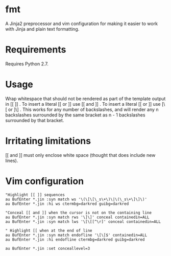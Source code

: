 fmt
===

A Jinja2 preprocessor and vim configuration for making it easier to work with Jinja and plain text formatting. 

# Requirements #
Requires Python 2.7.

# Usage #

Wrap whitespace that should not be rendered as part of the template output in [[ ]] . To insert a literal [[ or ]] use
[\[ and ]\] . To insert a literal [\[ or ]\] use [\\[ or ]\\] . This works for any number of backslashes, and will 
render any n backslashes surrounded by the same bracket as n - 1 backslashes surrounded by that bracket.

# Irritating limitations #

[[ and ]] must only enclose white space (thought that does include new lines).

# Vim configuration #

    "Highlight [[ ]] sequences
    au BufEnter *.jin :syn match ws '\(\[\[\_s\+\)\|\(\_s\+\]\]\)'
    au BufEnter *.jin :hi ws ctermbg=darkred guibg=darkred

    "Conceal [[ and ]] when the cursor is not on the containing line
    au BufEnter *.jin :syn match rws '\]\]' conceal containedin=ALL
    au BufEnter *.jin :syn match lws '\[\[[^\r]' conceal containedin=ALL

    " Highlight [[ when at the end of line
    au BufEnter *.jin :syn match endofline '\[\[$' containedin=ALL
    au BufEnter *.jin :hi endofline ctermbg=darkred guibg=darkred

    au BufEnter *.jin :set conceallevel=3
